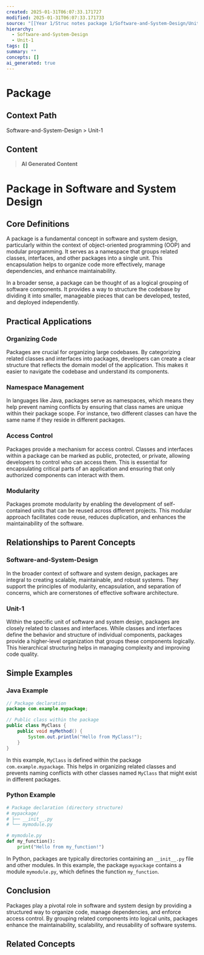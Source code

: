 ```yaml
---
created: 2025-01-31T06:07:33.171727
modified: 2025-01-31T06:07:33.171733
source: "[[Year 1/Struc notes package 1/Software-and-System-Design/Unit-1/Package/Package]]"
hierarchy:
  - Software-and-System-Design
  - Unit-1
tags: []
summary: ""
concepts: []
ai_generated: true
---
```


# Package

## Context Path
Software-and-System-Design > Unit-1

## Content
> **AI Generated Content**
 # Package in Software and System Design

## Core Definitions

A package is a fundamental concept in software and system design, particularly within the context of object-oriented programming (OOP) and modular programming. It serves as a namespace that groups related classes, interfaces, and other packages into a single unit. This encapsulation helps to organize code more effectively, manage dependencies, and enhance maintainability.

In a broader sense, a package can be thought of as a logical grouping of software components. It provides a way to structure the codebase by dividing it into smaller, manageable pieces that can be developed, tested, and deployed independently.

## Practical Applications

### Organizing Code
Packages are crucial for organizing large codebases. By categorizing related classes and interfaces into packages, developers can create a clear structure that reflects the domain model of the application. This makes it easier to navigate the codebase and understand its components.

### Namespace Management
In languages like Java, packages serve as namespaces, which means they help prevent naming conflicts by ensuring that class names are unique within their package scope. For instance, two different classes can have the same name if they reside in different packages.

### Access Control
Packages provide a mechanism for access control. Classes and interfaces within a package can be marked as public, protected, or private, allowing developers to control who can access them. This is essential for encapsulating critical parts of an application and ensuring that only authorized components can interact with them.

### Modularity
Packages promote modularity by enabling the development of self-contained units that can be reused across different projects. This modular approach facilitates code reuse, reduces duplication, and enhances the maintainability of the software.

## Relationships to Parent Concepts

### Software-and-System-Design
In the broader context of software and system design, packages are integral to creating scalable, maintainable, and robust systems. They support the principles of modularity, encapsulation, and separation of concerns, which are cornerstones of effective software architecture.

### Unit-1
Within the specific unit of software and system design, packages are closely related to classes and interfaces. While classes and interfaces define the behavior and structure of individual components, packages provide a higher-level organization that groups these components logically. This hierarchical structuring helps in managing complexity and improving code quality.

## Simple Examples

### Java Example
```java
// Package declaration
package com.example.mypackage;

// Public class within the package
public class MyClass {
    public void myMethod() {
        System.out.println("Hello from MyClass!");
    }
}
```
In this example, `MyClass` is defined within the package `com.example.mypackage`. This helps in organizing related classes and prevents naming conflicts with other classes named `MyClass` that might exist in different packages.

### Python Example
```python
# Package declaration (directory structure)
# mypackage/
# ├── __init__.py
# └── mymodule.py

# mymodule.py
def my_function():
    print("Hello from my_function!")
```
In Python, packages are typically directories containing an `__init__.py` file and other modules. In this example, the package `mypackage` contains a module `mymodule.py`, which defines the function `my_function`.

## Conclusion
Packages play a pivotal role in software and system design by providing a structured way to organize code, manage dependencies, and enforce access control. By grouping related components into logical units, packages enhance the maintainability, scalability, and reusability of software systems.

## Related Concepts
